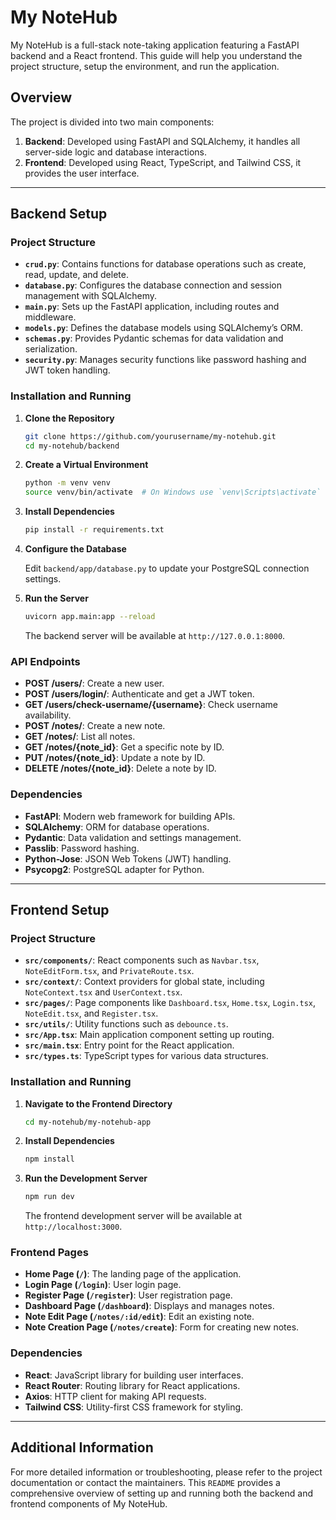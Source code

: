 # My NoteHub

My NoteHub is a full-stack note-taking application featuring a FastAPI backend and a React frontend. This guide will help you understand the project structure, setup the environment, and run the application.

## Overview

The project is divided into two main components:

1. **Backend**: Developed using FastAPI and SQLAlchemy, it handles all server-side logic and database interactions.
2. **Frontend**: Developed using React, TypeScript, and Tailwind CSS, it provides the user interface.

---

## Backend Setup

### Project Structure

- **`crud.py`**: Contains functions for database operations such as create, read, update, and delete.
- **`database.py`**: Configures the database connection and session management with SQLAlchemy.
- **`main.py`**: Sets up the FastAPI application, including routes and middleware.
- **`models.py`**: Defines the database models using SQLAlchemy’s ORM.
- **`schemas.py`**: Provides Pydantic schemas for data validation and serialization.
- **`security.py`**: Manages security functions like password hashing and JWT token handling.

### Installation and Running

1. **Clone the Repository**

    ```bash
    git clone https://github.com/yourusername/my-notehub.git
    cd my-notehub/backend
    ```

2. **Create a Virtual Environment**

    ```bash
    python -m venv venv
    source venv/bin/activate  # On Windows use `venv\Scripts\activate`
    ```

3. **Install Dependencies**

    ```bash
    pip install -r requirements.txt
    ```

4. **Configure the Database**

    Edit `backend/app/database.py` to update your PostgreSQL connection settings.

5. **Run the Server**

    ```bash
    uvicorn app.main:app --reload
    ```

    The backend server will be available at `http://127.0.0.1:8000`.

### API Endpoints

- **POST /users/**: Create a new user.
- **POST /users/login/**: Authenticate and get a JWT token.
- **GET /users/check-username/{username}**: Check username availability.
- **POST /notes/**: Create a new note.
- **GET /notes/**: List all notes.
- **GET /notes/{note_id}**: Get a specific note by ID.
- **PUT /notes/{note_id}**: Update a note by ID.
- **DELETE /notes/{note_id}**: Delete a note by ID.

### Dependencies

- **FastAPI**: Modern web framework for building APIs.
- **SQLAlchemy**: ORM for database operations.
- **Pydantic**: Data validation and settings management.
- **Passlib**: Password hashing.
- **Python-Jose**: JSON Web Tokens (JWT) handling.
- **Psycopg2**: PostgreSQL adapter for Python.

---

## Frontend Setup

### Project Structure

- **`src/components/`**: React components such as `Navbar.tsx`, `NoteEditForm.tsx`, and `PrivateRoute.tsx`.
- **`src/context/`**: Context providers for global state, including `NoteContext.tsx` and `UserContext.tsx`.
- **`src/pages/`**: Page components like `Dashboard.tsx`, `Home.tsx`, `Login.tsx`, `NoteEdit.tsx`, and `Register.tsx`.
- **`src/utils/`**: Utility functions such as `debounce.ts`.
- **`src/App.tsx`**: Main application component setting up routing.
- **`src/main.tsx`**: Entry point for the React application.
- **`src/types.ts`**: TypeScript types for various data structures.

### Installation and Running

1. **Navigate to the Frontend Directory**

    ```bash
    cd my-notehub/my-notehub-app
    ```

2. **Install Dependencies**

    ```bash
    npm install
    ```

3. **Run the Development Server**

    ```bash
    npm run dev
    ```

    The frontend development server will be available at `http://localhost:3000`.

### Frontend Pages

- **Home Page (`/`)**: The landing page of the application.
- **Login Page (`/login`)**: User login page.
- **Register Page (`/register`)**: User registration page.
- **Dashboard Page (`/dashboard`)**: Displays and manages notes.
- **Note Edit Page (`/notes/:id/edit`)**: Edit an existing note.
- **Note Creation Page (`/notes/create`)**: Form for creating new notes.

### Dependencies

- **React**: JavaScript library for building user interfaces.
- **React Router**: Routing library for React applications.
- **Axios**: HTTP client for making API requests.
- **Tailwind CSS**: Utility-first CSS framework for styling.

---

## Additional Information

For more detailed information or troubleshooting, please refer to the project documentation or contact the maintainers. This `README` provides a comprehensive overview of setting up and running both the backend and frontend components of My NoteHub.


